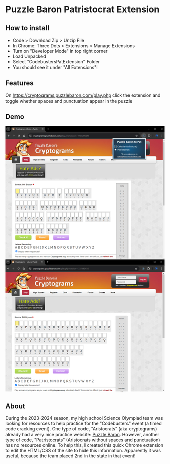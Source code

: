 # Puzzle Baron Patristocrat Extension

## How to install
- Code > Download Zip > Unzip File
- In Chrome: Three Dots > Extensions > Manage Extensions
- Turn on "Developer Mode" in top right corner
- Load Unpacked
- Select "CodebustersPatExtension" Folder
- You should see it under "All Extensions"!
    
## Features
On https://cryptograms.puzzlebaron.com/play.php click the extension and toggle whether spaces and punctuation appear in the puzzle

## Demo
<img src="media/AristoDemo.png" width="600"/>
<img src="media/PatDemo.png" width="600"/>

## About
During the 2023-2024 season, my high school Science Olympiad team was looking for resources to help practice for the "Codebusters" event (a timed code cracking event). One type of code, "Aristocrats" (aka cryptograms) already had a very nice practice website: <a href="https://cryptograms.puzzlebaron.com/">Puzzle Baron</a>. However, another type of code, "Patristocrats" (Aristocrats without spaces and punctuation) has no resources online. To help this, I created this quick Chrome extension to edit the HTML/CSS of the site to hide this information. Apparently it was useful, because the team placed 2nd in the state in that event!
